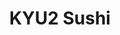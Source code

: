---
layout: place
title: ​KYU2 Sushi
permalink: /california/emeryville/kyu2-sushi.html
stateAbbr: CA
stateName: California
cityName: Emeryville
seo:
  type: restaurant
  links: http://kyu-2.com/
place_id: ChIJJYqg-l5-hYARdtxLviAxIEM
photos:
  - name: >-
      places/ChIJJYqg-l5-hYARdtxLviAxIEM/photos/AeeoHcKsq8eqhJrAt1k8lpdSKRo4-T-_NfOmWW2jGGepMdSpfeLEACu8_M4Tzv-OO8M6p-YPetHkUV6Of7x81P5Chp-4sHmkibKPXl6I5cGLgLdGUNfFAqG_ukGwfpMaQJzJBhCeyUjXk6OglnftcWXcc50-klwZpSOiiE2hJz8CDdI1x4JM5U5xa1N_IQ7fiikRN0_g2TIO69qKw5mYMEj98TfrbdDqTCsRXzNoAiv5UqVu6Xc_N0gFr6AC_TjvYhDjSwFMzY7BnIohMy-oTW6_ioUpiIJClrNF67NIwGRo24BqNA
    widthPx: 4032
    heightPx: 3024
    authorAttributions:
      - displayName: ​KYU2 Sushi
        uri: https://maps.google.com/maps/contrib/112752052004262199790
        photoUri: >-
          https://lh3.googleusercontent.com/a-/ALV-UjWrp_bswrLs5FGUJ-09Bi424hUWQS7aIgjoWhAve1FEXuaG9IG5=s100-p-k-no-mo
    flagContentUri: >-
      https://www.google.com/local/imagery/report/?cb_client=maps_api_places.places_api&image_key=!1e10!2sAF1QipMqvyNRfBPYx7zqa3Dol-8ZHFpwPDZ2Qosj8308&hl=en-US
    googleMapsUri: >-
      https://www.google.com/maps/place//data=!3m4!1e2!3m2!1sAF1QipMqvyNRfBPYx7zqa3Dol-8ZHFpwPDZ2Qosj8308!2e10!4m2!3m1!1s0x80857e5efaa08a25:0x43203120be4bdc76
  - name: >-
      places/ChIJJYqg-l5-hYARdtxLviAxIEM/photos/AeeoHcJCg7BWbAcjfD9pB2y_o-HPLTEyfEAmx7kgD-h8PK2swI3M9eTF7LLc8Dq9Yo9YjcstSmDoF29ln1Wb3b5Q4mJfyBVnmAcUIe9xjiTzVAhw_l4ndbOKl6nl1Jb5t7jJhIXdHNhlKJZCDFdiG-5oXzdTQEr9nXwElcUaRDekHI8jowTsHolQv_fodHiO4QCjhKh3kFI-jklDFtphdDzNjdp_TfekCdd0zinQGmoUz8hxHsUxDBe2dsLcsbdK1m2QSM3-e0EjZJ8vVBv63yxc6qN3WRBLVQ-jr2-viKHDcLsGag
    widthPx: 800
    heightPx: 800
    authorAttributions:
      - displayName: ​KYU2 Sushi
        uri: https://maps.google.com/maps/contrib/112752052004262199790
        photoUri: >-
          https://lh3.googleusercontent.com/a-/ALV-UjWrp_bswrLs5FGUJ-09Bi424hUWQS7aIgjoWhAve1FEXuaG9IG5=s100-p-k-no-mo
    flagContentUri: >-
      https://www.google.com/local/imagery/report/?cb_client=maps_api_places.places_api&image_key=!1e10!2sAF1QipP7LU-a6Mim_NeIhEHnLpwkn_wQmv1x_XHqC6eY&hl=en-US
    googleMapsUri: >-
      https://www.google.com/maps/place//data=!3m4!1e2!3m2!1sAF1QipP7LU-a6Mim_NeIhEHnLpwkn_wQmv1x_XHqC6eY!2e10!4m2!3m1!1s0x80857e5efaa08a25:0x43203120be4bdc76
  - name: >-
      places/ChIJJYqg-l5-hYARdtxLviAxIEM/photos/AeeoHcIFztKRFeMDUr4wRT027ZOmvDzYRb1DJVad9fql0xy6EO56AxeZ38oQux8Q3mFvKP2iKUul7EG_Dfsx4Qq7Rlt-5ShxG36vdnjzYMkI7vy11eaNw4KK4QfnrmvgSPKLKCoD1pPvVANwyWFFR1-7R7ilsr8OhBmtho7UoshuAzlYPjrgzVLDWyNG2hnx7ZnHfEvySk1EoOPQQJnlMeXZrr8xkrGQ68NPo6AgoSPQKZJQvqknGvPKt_6Pj1diXQr-AmFX9nz2WyLG1LZIW8POT718OzHx2T1OLJe6LMvuQR3WCQ
    widthPx: 1947
    heightPx: 2559
    authorAttributions:
      - displayName: ​KYU2 Sushi
        uri: https://maps.google.com/maps/contrib/112752052004262199790
        photoUri: >-
          https://lh3.googleusercontent.com/a-/ALV-UjWrp_bswrLs5FGUJ-09Bi424hUWQS7aIgjoWhAve1FEXuaG9IG5=s100-p-k-no-mo
    flagContentUri: >-
      https://www.google.com/local/imagery/report/?cb_client=maps_api_places.places_api&image_key=!1e10!2sAF1QipPVFwkrf6EOKBpCac0Gnqc6TtN-XeATDGtELRV_&hl=en-US
    googleMapsUri: >-
      https://www.google.com/maps/place//data=!3m4!1e2!3m2!1sAF1QipPVFwkrf6EOKBpCac0Gnqc6TtN-XeATDGtELRV_!2e10!4m2!3m1!1s0x80857e5efaa08a25:0x43203120be4bdc76
  - name: >-
      places/ChIJJYqg-l5-hYARdtxLviAxIEM/photos/AeeoHcLaMLrYeN2YGXYKD2JDH6LOJLk2DJBuqoBxZnZo-HEkcnhQY9IKTOgQnP5MiB1LaAmplHLpgT2Sj470tN8KnGKfRmdBF52CRQ8K_r789eBoPf4hJA9iKkFrO1HyCQgUPsNP-BifvuGzUKjNpOW0u_OC22faST-PDqHu-SSMymRTwbXw06p6HN9pZBcBZ0SRJMAb9gTZsjt2pyVku7CGaEZktG6dFZyIdAnHBT6vkriTBEExpT7QXl8Y8wXrSwZaT-ybVBNwW4vbMD2FG9qW2GpmBpcPFjAQ0NEZN5d3JR1jlg
    widthPx: 800
    heightPx: 800
    authorAttributions:
      - displayName: ​KYU2 Sushi
        uri: https://maps.google.com/maps/contrib/112752052004262199790
        photoUri: >-
          https://lh3.googleusercontent.com/a-/ALV-UjWrp_bswrLs5FGUJ-09Bi424hUWQS7aIgjoWhAve1FEXuaG9IG5=s100-p-k-no-mo
    flagContentUri: >-
      https://www.google.com/local/imagery/report/?cb_client=maps_api_places.places_api&image_key=!1e10!2sAF1QipMnEgm0HmvymA1J6lyjpGN-zpxY9Jroherl2sW3&hl=en-US
    googleMapsUri: >-
      https://www.google.com/maps/place//data=!3m4!1e2!3m2!1sAF1QipMnEgm0HmvymA1J6lyjpGN-zpxY9Jroherl2sW3!2e10!4m2!3m1!1s0x80857e5efaa08a25:0x43203120be4bdc76
  - name: >-
      places/ChIJJYqg-l5-hYARdtxLviAxIEM/photos/AeeoHcI6iEqdxSlP6DBDQGXk5IvN75uZ4MT6HuBG29dj9-nvrt4nHNI6EEPIJrSEyrl8hlxcYSLpaoxMcijehclBJjaOqmQWaXGEqQvBIAQFiXGf2ThDpeQ0wPXZGadM8cERVoUrcgZQshpvwfJE1cMztHYHCX4lWSU9sUY6YevrZQ-HHFZ6P_rJULq3vXt3BaJETpBTlPgLxnRrFB2z_LZFrCDakCQiMkUOFLZDAIp4ublZFczy7tu1WnRzUhwJH4E2QBN_tYWtDsnmFfSTOC0hjSlY0kZ9WGoiiqdirSWmZAi5NA
    widthPx: 2737
    heightPx: 2799
    authorAttributions:
      - displayName: ​KYU2 Sushi
        uri: https://maps.google.com/maps/contrib/112752052004262199790
        photoUri: >-
          https://lh3.googleusercontent.com/a-/ALV-UjWrp_bswrLs5FGUJ-09Bi424hUWQS7aIgjoWhAve1FEXuaG9IG5=s100-p-k-no-mo
    flagContentUri: >-
      https://www.google.com/local/imagery/report/?cb_client=maps_api_places.places_api&image_key=!1e10!2sAF1QipNxtRYn6VMhx_UBEp5YLEVnJjplzkgQT-hSfXwg&hl=en-US
    googleMapsUri: >-
      https://www.google.com/maps/place//data=!3m4!1e2!3m2!1sAF1QipNxtRYn6VMhx_UBEp5YLEVnJjplzkgQT-hSfXwg!2e10!4m2!3m1!1s0x80857e5efaa08a25:0x43203120be4bdc76
  - name: >-
      places/ChIJJYqg-l5-hYARdtxLviAxIEM/photos/AeeoHcJGyF7TXXk2JrLwT3-Oz3hXqp6j1zrlxRh6yjbw-B125laAPqGgOsmRBXJVHszV3yfggyH-SX-GdBttas743iS1JEvPQurqVGDWjox-osROMiYLbN2AVT2O_m8zh8lMVQfDASLMahyJlUtDHa22TTXVSAOqPW1-Ppbi72sClb5f96A1t2Okf9yTygnXIKiMK_z28FGnKNXdWwzo3EKxW8YlScAhs7yTCotevB5_p_T50fTxPPvfUQQq3UqbeniXUiQgTkTjr68ARzOmvdIb7sB5INosrdHUl0MBnqdcM4RR5g
    widthPx: 3024
    heightPx: 3346
    authorAttributions:
      - displayName: ​KYU2 Sushi
        uri: https://maps.google.com/maps/contrib/112752052004262199790
        photoUri: >-
          https://lh3.googleusercontent.com/a-/ALV-UjWrp_bswrLs5FGUJ-09Bi424hUWQS7aIgjoWhAve1FEXuaG9IG5=s100-p-k-no-mo
    flagContentUri: >-
      https://www.google.com/local/imagery/report/?cb_client=maps_api_places.places_api&image_key=!1e10!2sAF1QipPqgZJXtTgUvFz6rpsZBFigutR_NRRusPg-NqXM&hl=en-US
    googleMapsUri: >-
      https://www.google.com/maps/place//data=!3m4!1e2!3m2!1sAF1QipPqgZJXtTgUvFz6rpsZBFigutR_NRRusPg-NqXM!2e10!4m2!3m1!1s0x80857e5efaa08a25:0x43203120be4bdc76
  - name: >-
      places/ChIJJYqg-l5-hYARdtxLviAxIEM/photos/AeeoHcI9yjwfhwteiQVoLPiMCpfeKT2qcFeaLXtB0OHkjXJzbgMOA15-kjyuMb9nODrMFuJicID2i-fTJWjDPrS_jIJBgNrC4VsCqUc7lVQlUj5hSuGrvIKshzWFwArcOEvzxd1mkCsqMhspeqToZrKBhNHFAcAKDOGjQv_kNHeE6gQhljLWo99cQ06g9NZpXFyamnrC1eq3NGuN9Jybc3fkCQZnSVx-wVChEPo07Nm1aCxy_QZ1vlBikDh-7NieF2HJYm9wmxliCZsGuRKgy7-e1L_m1eloZDRo0pK2lPXd7xQbjQ
    widthPx: 3633
    heightPx: 2628
    authorAttributions:
      - displayName: ​KYU2 Sushi
        uri: https://maps.google.com/maps/contrib/112752052004262199790
        photoUri: >-
          https://lh3.googleusercontent.com/a-/ALV-UjWrp_bswrLs5FGUJ-09Bi424hUWQS7aIgjoWhAve1FEXuaG9IG5=s100-p-k-no-mo
    flagContentUri: >-
      https://www.google.com/local/imagery/report/?cb_client=maps_api_places.places_api&image_key=!1e10!2sAF1QipPLnXZEfFrB0rvPhVKoiJSbM0PF2_xAA_THmfJ_&hl=en-US
    googleMapsUri: >-
      https://www.google.com/maps/place//data=!3m4!1e2!3m2!1sAF1QipPLnXZEfFrB0rvPhVKoiJSbM0PF2_xAA_THmfJ_!2e10!4m2!3m1!1s0x80857e5efaa08a25:0x43203120be4bdc76
  - name: >-
      places/ChIJJYqg-l5-hYARdtxLviAxIEM/photos/AeeoHcLKN9IJK_Q645Rgb8cpZiWQjjrkldLx41oy21r4re_7wg5CD9GvpoWT6nDVnneqNrCT2QUnd5EtVb7pASU3mvyIbDxVUyWGubuQLGjO3YYacs5IKcCPL9HuDa3ojVotO8UmrA1yMd_Pl9aduobXagKATI10RgwemSeHozveMelmM5HlKiXa_nAL-tS43PELeDJiCR51B0yEpskcRs5MrAL7_FRkLP32X9p2PhNNUHqKk8bPa9vMbGHG45Myb7wrkbfAqya6Yw5GqSKVejH8mXMmAplGkqqeshmhjEfP4Nif9w
    widthPx: 2868
    heightPx: 2689
    authorAttributions:
      - displayName: ​KYU2 Sushi
        uri: https://maps.google.com/maps/contrib/112752052004262199790
        photoUri: >-
          https://lh3.googleusercontent.com/a-/ALV-UjWrp_bswrLs5FGUJ-09Bi424hUWQS7aIgjoWhAve1FEXuaG9IG5=s100-p-k-no-mo
    flagContentUri: >-
      https://www.google.com/local/imagery/report/?cb_client=maps_api_places.places_api&image_key=!1e10!2sAF1QipMrzFpGx3wW3Sus3DRluBBAcfyh5wTs_p4vJYMo&hl=en-US
    googleMapsUri: >-
      https://www.google.com/maps/place//data=!3m4!1e2!3m2!1sAF1QipMrzFpGx3wW3Sus3DRluBBAcfyh5wTs_p4vJYMo!2e10!4m2!3m1!1s0x80857e5efaa08a25:0x43203120be4bdc76
  - name: >-
      places/ChIJJYqg-l5-hYARdtxLviAxIEM/photos/AeeoHcKDBoC_CTzH_oUnxiUKY8UQ0RxNgRt0ouv2QWHNm3XFw9VRW8A4gVRUAn95SriMf8_r6Hd2zu4CwI8PCLwZbujmlzVkLxApZlCM6ktGIxi-LV-5g7ueIOOFUz4O7FK4VnWi22qIt629DaRQ5PwYMCBgN8cBMNBQeunJE_sUauifE4AOEGIqm75pIR9qEZzsT51kPU9ebY53XKUkepQcLQredjYyOFFI8SKW42zHrFwuNKjxFhQjW_3UtYD93MP-afrXp9LP4C-kDicJ52ZGIivfBWCOfkycAwMMPJb1-qwI5w
    widthPx: 1108
    heightPx: 1477
    authorAttributions:
      - displayName: ​KYU2 Sushi
        uri: https://maps.google.com/maps/contrib/112752052004262199790
        photoUri: >-
          https://lh3.googleusercontent.com/a-/ALV-UjWrp_bswrLs5FGUJ-09Bi424hUWQS7aIgjoWhAve1FEXuaG9IG5=s100-p-k-no-mo
    flagContentUri: >-
      https://www.google.com/local/imagery/report/?cb_client=maps_api_places.places_api&image_key=!1e10!2sAF1QipMtAxJp5Zhxzv1lxx0ZatTAtve8w6GbOMJPblRw&hl=en-US
    googleMapsUri: >-
      https://www.google.com/maps/place//data=!3m4!1e2!3m2!1sAF1QipMtAxJp5Zhxzv1lxx0ZatTAtve8w6GbOMJPblRw!2e10!4m2!3m1!1s0x80857e5efaa08a25:0x43203120be4bdc76
  - name: >-
      places/ChIJJYqg-l5-hYARdtxLviAxIEM/photos/AeeoHcI7UfhGtFeDdCnSdiWBfnmbigOfiNCWbuNZ3fAMmgM0URRif86pLZtHo5zdcpqYtOHDbUZofK5pLJsmhQ7DJ3Wt4FC2hK7XHmur9QKvsn-2WoRseXy-OAExyTnJUMA4f4u1ObL9f0hMavOzayXpyaEHIvFCcEjmmPkzspnoPSE6Kid9GGI2QNdmDtln-S_auGEILp0KeZzllockShshGPZ1FMayHv2TAYhLqOz0JFV5Ee_ORMmLYmXolI9cSQPOKNDrWn-tArNEP46VFgjHEnZgfHymZ2gjH8kXwYu2VoQEQg
    widthPx: 1568
    heightPx: 1044
    authorAttributions:
      - displayName: ​KYU2 Sushi
        uri: https://maps.google.com/maps/contrib/112752052004262199790
        photoUri: >-
          https://lh3.googleusercontent.com/a-/ALV-UjWrp_bswrLs5FGUJ-09Bi424hUWQS7aIgjoWhAve1FEXuaG9IG5=s100-p-k-no-mo
    flagContentUri: >-
      https://www.google.com/local/imagery/report/?cb_client=maps_api_places.places_api&image_key=!1e10!2sAF1QipPobUg_UzW1ByTMB3plHIl_QbYp3ZIssqPHqyTC&hl=en-US
    googleMapsUri: >-
      https://www.google.com/maps/place//data=!3m4!1e2!3m2!1sAF1QipPobUg_UzW1ByTMB3plHIl_QbYp3ZIssqPHqyTC!2e10!4m2!3m1!1s0x80857e5efaa08a25:0x43203120be4bdc76
address: 6485 Hollis St, Emeryville, CA 94608, USA
street: 6485 Hollis St
city: Emeryville
state: CA
zip: '94608'
country: USA
neighborhood: null
latitude: '37.846499'
longitude: '-122.291606'
accessibility_options:
  wheelchairAccessibleParking: true
  wheelchairAccessibleEntrance: true
  wheelchairAccessibleRestroom: true
  wheelchairAccessibleSeating: true
business_status: OPERATIONAL
name: ​KYU2 Sushi
google_maps_links:
  directionsUri: >-
    https://www.google.com/maps/dir//''/data=!4m7!4m6!1m1!4e2!1m2!1m1!1s0x80857e5efaa08a25:0x43203120be4bdc76!3e0
  placeUri: https://maps.google.com/?cid=4836920016497269878
  writeAReviewUri: >-
    https://www.google.com/maps/place//data=!4m3!3m2!1s0x80857e5efaa08a25:0x43203120be4bdc76!12e1
  reviewsUri: >-
    https://www.google.com/maps/place//data=!4m4!3m3!1s0x80857e5efaa08a25:0x43203120be4bdc76!9m1!1b1
  photosUri: >-
    https://www.google.com/maps/place//data=!4m3!3m2!1s0x80857e5efaa08a25:0x43203120be4bdc76!10e5
primary_type: Sushi Restaurant
opening_hours:
  openNow: true
  periods:
    - open:
        day: 0
        hour: 11
        minute: 30
      close:
        day: 0
        hour: 20
        minute: 30
    - open:
        day: 1
        hour: 11
        minute: 30
      close:
        day: 1
        hour: 20
        minute: 30
    - open:
        day: 2
        hour: 11
        minute: 30
      close:
        day: 2
        hour: 20
        minute: 30
    - open:
        day: 3
        hour: 11
        minute: 30
      close:
        day: 3
        hour: 20
        minute: 30
    - open:
        day: 4
        hour: 11
        minute: 30
      close:
        day: 4
        hour: 20
        minute: 30
    - open:
        day: 5
        hour: 11
        minute: 30
      close:
        day: 5
        hour: 20
        minute: 30
    - open:
        day: 6
        hour: 11
        minute: 30
      close:
        day: 6
        hour: 20
        minute: 30
  weekdayDescriptions:
    - 'Monday: 11:30 AM – 8:30 PM'
    - 'Tuesday: 11:30 AM – 8:30 PM'
    - 'Wednesday: 11:30 AM – 8:30 PM'
    - 'Thursday: 11:30 AM – 8:30 PM'
    - 'Friday: 11:30 AM – 8:30 PM'
    - 'Saturday: 11:30 AM – 8:30 PM'
    - 'Sunday: 11:30 AM – 8:30 PM'
  nextCloseTime: '2025-05-04T03:30:00Z'
secondary_opening_hours:
  - openNow: false
    periods:
      - open:
          day: 1
          hour: 16
          minute: 0
        close:
          day: 1
          hour: 18
          minute: 0
      - open:
          day: 2
          hour: 16
          minute: 0
        close:
          day: 2
          hour: 18
          minute: 0
      - open:
          day: 3
          hour: 16
          minute: 0
        close:
          day: 3
          hour: 18
          minute: 0
      - open:
          day: 4
          hour: 16
          minute: 0
        close:
          day: 4
          hour: 18
          minute: 0
      - open:
          day: 5
          hour: 16
          minute: 0
        close:
          day: 5
          hour: 18
          minute: 0
      - open:
          day: 6
          hour: 16
          minute: 0
        close:
          day: 6
          hour: 18
          minute: 0
    weekdayDescriptions:
      - 'Monday: 4:00 – 6:00 PM'
      - 'Tuesday: 4:00 – 6:00 PM'
      - 'Wednesday: 4:00 – 6:00 PM'
      - 'Thursday: 4:00 – 6:00 PM'
      - 'Friday: 4:00 – 6:00 PM'
      - 'Saturday: 4:00 – 6:00 PM'
      - 'Sunday: Closed'
    secondaryHoursType: HAPPY_HOUR
    nextOpenTime: '2025-05-03T23:00:00Z'
  - openNow: false
    periods:
      - open:
          day: 1
          hour: 11
          minute: 30
        close:
          day: 1
          hour: 20
          minute: 30
      - open:
          day: 2
          hour: 11
          minute: 30
        close:
          day: 2
          hour: 20
          minute: 30
      - open:
          day: 3
          hour: 11
          minute: 30
        close:
          day: 3
          hour: 20
          minute: 30
      - open:
          day: 4
          hour: 11
          minute: 30
        close:
          day: 4
          hour: 20
          minute: 30
      - open:
          day: 5
          hour: 11
          minute: 30
        close:
          day: 5
          hour: 20
          minute: 30
      - open:
          day: 6
          hour: 17
          minute: 0
        close:
          day: 6
          hour: 20
          minute: 30
    weekdayDescriptions:
      - 'Monday: 11:30 AM – 8:30 PM'
      - 'Tuesday: 11:30 AM – 8:30 PM'
      - 'Wednesday: 11:30 AM – 8:30 PM'
      - 'Thursday: 11:30 AM – 8:30 PM'
      - 'Friday: 11:30 AM – 8:30 PM'
      - 'Saturday: 5:00 – 8:30 PM'
      - 'Sunday: Closed'
    secondaryHoursType: DELIVERY
    nextOpenTime: '2025-05-04T00:00:00Z'
  - openNow: false
    periods:
      - open:
          day: 1
          hour: 11
          minute: 30
        close:
          day: 1
          hour: 20
          minute: 30
      - open:
          day: 2
          hour: 11
          minute: 30
        close:
          day: 2
          hour: 20
          minute: 30
      - open:
          day: 3
          hour: 11
          minute: 30
        close:
          day: 3
          hour: 20
          minute: 30
      - open:
          day: 4
          hour: 11
          minute: 30
        close:
          day: 4
          hour: 20
          minute: 30
      - open:
          day: 5
          hour: 11
          minute: 30
        close:
          day: 5
          hour: 20
          minute: 30
      - open:
          day: 6
          hour: 17
          minute: 0
        close:
          day: 6
          hour: 20
          minute: 30
    weekdayDescriptions:
      - 'Monday: 11:30 AM – 8:30 PM'
      - 'Tuesday: 11:30 AM – 8:30 PM'
      - 'Wednesday: 11:30 AM – 8:30 PM'
      - 'Thursday: 11:30 AM – 8:30 PM'
      - 'Friday: 11:30 AM – 8:30 PM'
      - 'Saturday: 5:00 – 8:30 PM'
      - 'Sunday: Closed'
    secondaryHoursType: TAKEOUT
    nextOpenTime: '2025-05-04T00:00:00Z'
  - openNow: false
    periods:
      - open:
          day: 1
          hour: 11
          minute: 30
        close:
          day: 1
          hour: 20
          minute: 30
      - open:
          day: 2
          hour: 11
          minute: 30
        close:
          day: 2
          hour: 20
          minute: 30
      - open:
          day: 3
          hour: 11
          minute: 30
        close:
          day: 3
          hour: 20
          minute: 30
      - open:
          day: 4
          hour: 11
          minute: 30
        close:
          day: 4
          hour: 20
          minute: 30
      - open:
          day: 5
          hour: 11
          minute: 30
        close:
          day: 5
          hour: 20
          minute: 30
      - open:
          day: 6
          hour: 17
          minute: 0
        close:
          day: 6
          hour: 20
          minute: 30
    weekdayDescriptions:
      - 'Monday: 11:30 AM – 8:30 PM'
      - 'Tuesday: 11:30 AM – 8:30 PM'
      - 'Wednesday: 11:30 AM – 8:30 PM'
      - 'Thursday: 11:30 AM – 8:30 PM'
      - 'Friday: 11:30 AM – 8:30 PM'
      - 'Saturday: 5:00 – 8:30 PM'
      - 'Sunday: Closed'
    secondaryHoursType: ONLINE_SERVICE_HOURS
    nextOpenTime: '2025-05-04T00:00:00Z'
  - openNow: false
    periods:
      - open:
          day: 1
          hour: 11
          minute: 30
        close:
          day: 1
          hour: 20
          minute: 30
      - open:
          day: 2
          hour: 11
          minute: 30
        close:
          day: 2
          hour: 20
          minute: 30
      - open:
          day: 3
          hour: 11
          minute: 30
        close:
          day: 3
          hour: 20
          minute: 30
      - open:
          day: 4
          hour: 11
          minute: 30
        close:
          day: 4
          hour: 20
          minute: 30
      - open:
          day: 5
          hour: 11
          minute: 30
        close:
          day: 5
          hour: 20
          minute: 30
      - open:
          day: 6
          hour: 17
          minute: 0
        close:
          day: 6
          hour: 20
          minute: 30
    weekdayDescriptions:
      - 'Monday: 11:30 AM – 8:30 PM'
      - 'Tuesday: 11:30 AM – 8:30 PM'
      - 'Wednesday: 11:30 AM – 8:30 PM'
      - 'Thursday: 11:30 AM – 8:30 PM'
      - 'Friday: 11:30 AM – 8:30 PM'
      - 'Saturday: 5:00 – 8:30 PM'
      - 'Sunday: Closed'
    secondaryHoursType: LUNCH
    nextOpenTime: '2025-05-04T00:00:00Z'
  - openNow: false
    periods:
      - open:
          day: 1
          hour: 11
          minute: 30
        close:
          day: 1
          hour: 20
          minute: 30
      - open:
          day: 2
          hour: 11
          minute: 30
        close:
          day: 2
          hour: 20
          minute: 30
      - open:
          day: 3
          hour: 11
          minute: 30
        close:
          day: 3
          hour: 20
          minute: 30
      - open:
          day: 4
          hour: 11
          minute: 30
        close:
          day: 4
          hour: 20
          minute: 30
      - open:
          day: 5
          hour: 11
          minute: 30
        close:
          day: 5
          hour: 20
          minute: 30
      - open:
          day: 6
          hour: 17
          minute: 0
        close:
          day: 6
          hour: 20
          minute: 30
    weekdayDescriptions:
      - 'Monday: 11:30 AM – 8:30 PM'
      - 'Tuesday: 11:30 AM – 8:30 PM'
      - 'Wednesday: 11:30 AM – 8:30 PM'
      - 'Thursday: 11:30 AM – 8:30 PM'
      - 'Friday: 11:30 AM – 8:30 PM'
      - 'Saturday: 5:00 – 8:30 PM'
      - 'Sunday: Closed'
    secondaryHoursType: DINNER
    nextOpenTime: '2025-05-04T00:00:00Z'
phone: (510) 735-9439
price_level: PRICE_LEVEL_MODERATE
price_range: $20 &ndash; $30
rating: '4.4'
rating_count: 282
website: http://kyu-2.com/
description: >-
  Discover KYU2 Sushi in Emeryville, CA$$$KYU2 Sushi in Emeryville, CA, offers a
  cozy and inviting atmosphere for enjoying fresh Japanese-inspired dishes,
  making it a standout choice among local sushi spots. This welcoming restaurant
  specializes in a variety of sushi rolls, bento boxes, and flavorful small
  plates that highlight high-quality ingredients and creative presentations.
  With accessibility features like wheelchair-friendly entrances and seating,
  it's designed for comfortable dining experiences any day of the week.
  Additionally, its moderate pricing and extended hours add to the appeal for
  those searching for reliable sushi restaurants nearby, ensuring a satisfying
  meal in a relaxed setting.
generative_summary: >-
  Discover KYU2 Sushi in Emeryville, CA$$$KYU2 Sushi in Emeryville, CA, offers a
  cozy and inviting atmosphere for enjoying fresh Japanese-inspired dishes,
  making it a standout choice among local sushi spots. This welcoming restaurant
  specializes in a variety of sushi rolls, bento boxes, and flavorful small
  plates that highlight high-quality ingredients and creative presentations.
  With accessibility features like wheelchair-friendly entrances and seating,
  it's designed for comfortable dining experiences any day of the week.
  Additionally, its moderate pricing and extended hours add to the appeal for
  those searching for reliable sushi restaurants nearby, ensuring a satisfying
  meal in a relaxed setting.
generative_disclosure: Summarized by AI using the Grok-3-Mini model.
reviews:
  - name: >-
      places/ChIJJYqg-l5-hYARdtxLviAxIEM/reviews/ChdDSUhNMG9nS0VJQ0FnTURJZ0xIS3ZRRRAB
    relativePublishTimeDescription: 3 weeks ago
    rating: 5
    text:
      text: >-
        KYU2 Sushi is an absolute gem. From the moment you step inside, you're
        greeted with a warm and inviting atmosphere that perfectly complements
        their incredible menu. The sushi is impeccably fresh, bursting with
        flavor, and beautifully presented-each dish feels like a work of art.
        The staff is friendly, attentive, and knowledgeable, making you feel
        right at home.


        Whether you're indulging in their classic rolls or trying their creative
        specials, every bite is a testament to their culinary expertise and
        commitment to quality. It's clear that KYU2

        Sushi takes pride in delivering an exceptional dining experience. Highly
        recommended for sushi lovers and anyone looking for a memorable meal!
      languageCode: en
    originalText:
      text: >-
        KYU2 Sushi is an absolute gem. From the moment you step inside, you're
        greeted with a warm and inviting atmosphere that perfectly complements
        their incredible menu. The sushi is impeccably fresh, bursting with
        flavor, and beautifully presented-each dish feels like a work of art.
        The staff is friendly, attentive, and knowledgeable, making you feel
        right at home.


        Whether you're indulging in their classic rolls or trying their creative
        specials, every bite is a testament to their culinary expertise and
        commitment to quality. It's clear that KYU2

        Sushi takes pride in delivering an exceptional dining experience. Highly
        recommended for sushi lovers and anyone looking for a memorable meal!
      languageCode: en
    authorAttribution:
      displayName: Maynor Tabora
      uri: https://www.google.com/maps/contrib/105383420790226833057/reviews
      photoUri: >-
        https://lh3.googleusercontent.com/a-/ALV-UjVd0Z25GyTRRR_qKba-i22l7vsNNGj4Ch_N1eRNdxkyFgLe9O8K=s128-c0x00000000-cc-rp-mo-ba2
    publishTime: '2025-04-06T01:47:15.393640Z'
    flagContentUri: >-
      https://www.google.com/local/review/rap/report?postId=ChdDSUhNMG9nS0VJQ0FnTURJZ0xIS3ZRRRAB&d=17924085&t=1
    googleMapsUri: >-
      https://www.google.com/maps/reviews/data=!4m6!14m5!1m4!2m3!1sChdDSUhNMG9nS0VJQ0FnTURJZ0xIS3ZRRRAB!2m1!1s0x80857e5efaa08a25:0x43203120be4bdc76
  - name: >-
      places/ChIJJYqg-l5-hYARdtxLviAxIEM/reviews/ChdDSUhNMG9nS0VJQ0FnSURfdHRMRTFBRRAB
    relativePublishTimeDescription: 3 months ago
    rating: 5
    text:
      text: >-
        Delicious food!!! We got the dragon roll, the sweet potato fries, shrimp
        tempura roll, cherry blossom roll, sake, and the spider roll. We went
        during happy hour (a nice surprise), which has great offers, 4-7 pm. The
        art with the sauces is sooo pretty and also nice surprise. 🥰 and the
        service was absolutely excellent! Everyone is kind and attentive and a
        great atmosphere. 10 out of 10! Thank you very much!
      languageCode: en
    originalText:
      text: >-
        Delicious food!!! We got the dragon roll, the sweet potato fries, shrimp
        tempura roll, cherry blossom roll, sake, and the spider roll. We went
        during happy hour (a nice surprise), which has great offers, 4-7 pm. The
        art with the sauces is sooo pretty and also nice surprise. 🥰 and the
        service was absolutely excellent! Everyone is kind and attentive and a
        great atmosphere. 10 out of 10! Thank you very much!
      languageCode: en
    authorAttribution:
      displayName: Maria A
      uri: https://www.google.com/maps/contrib/111378065898333370414/reviews
      photoUri: >-
        https://lh3.googleusercontent.com/a/ACg8ocJEm5LcPqACImLvz_HCSntnd1iyWb2w7kUTO3YOCaZRsdgkcA=s128-c0x00000000-cc-rp-mo-ba4
    publishTime: '2025-01-24T03:02:45.186275Z'
    flagContentUri: >-
      https://www.google.com/local/review/rap/report?postId=ChdDSUhNMG9nS0VJQ0FnSURfdHRMRTFBRRAB&d=17924085&t=1
    googleMapsUri: >-
      https://www.google.com/maps/reviews/data=!4m6!14m5!1m4!2m3!1sChdDSUhNMG9nS0VJQ0FnSURfdHRMRTFBRRAB!2m1!1s0x80857e5efaa08a25:0x43203120be4bdc76
  - name: >-
      places/ChIJJYqg-l5-hYARdtxLviAxIEM/reviews/ChZDSUhNMG9nS0VJQ0FnSUNYcUp5TEhREAE
    relativePublishTimeDescription: 6 months ago
    rating: 5
    text:
      text: >-
        Excellent little spot for sushi.  The owner opened up early for us
        because we had to catch a flight right after lunch.  The sushi was
        exceptional,  both in taste and presentation.   Highly recommended!
      languageCode: en
    originalText:
      text: >-
        Excellent little spot for sushi.  The owner opened up early for us
        because we had to catch a flight right after lunch.  The sushi was
        exceptional,  both in taste and presentation.   Highly recommended!
      languageCode: en
    authorAttribution:
      displayName: Ken Smiley
      uri: https://www.google.com/maps/contrib/111206164204116313273/reviews
      photoUri: >-
        https://lh3.googleusercontent.com/a-/ALV-UjX_0bPM6WueNdN1hnybpgCVua34SIQrIaUX5Z0GcjFshL8k6Ks=s128-c0x00000000-cc-rp-mo-ba3
    publishTime: '2024-10-12T19:01:53.036297Z'
    flagContentUri: >-
      https://www.google.com/local/review/rap/report?postId=ChZDSUhNMG9nS0VJQ0FnSUNYcUp5TEhREAE&d=17924085&t=1
    googleMapsUri: >-
      https://www.google.com/maps/reviews/data=!4m6!14m5!1m4!2m3!1sChZDSUhNMG9nS0VJQ0FnSUNYcUp5TEhREAE!2m1!1s0x80857e5efaa08a25:0x43203120be4bdc76
  - name: >-
      places/ChIJJYqg-l5-hYARdtxLviAxIEM/reviews/ChdDSUhNMG9nS0VJQ0FnSURMdmZXSnBnRRAB
    relativePublishTimeDescription: 10 months ago
    rating: 5
    text:
      text: >-
        By far, some the freshest sushi I've ever had! Super adorable spot with
        excellent service and decently priced! Even the restroom was extra
        clean.
      languageCode: en
    originalText:
      text: >-
        By far, some the freshest sushi I've ever had! Super adorable spot with
        excellent service and decently priced! Even the restroom was extra
        clean.
      languageCode: en
    authorAttribution:
      displayName: Amanda Holbo
      uri: https://www.google.com/maps/contrib/114511205101058432703/reviews
      photoUri: >-
        https://lh3.googleusercontent.com/a-/ALV-UjWU13jN25eCGpN3_AG_O9g4eqGJ2capJORS6OwGMlKZleGHfKM=s128-c0x00000000-cc-rp-mo-ba3
    publishTime: '2024-06-30T00:37:48.189328Z'
    flagContentUri: >-
      https://www.google.com/local/review/rap/report?postId=ChdDSUhNMG9nS0VJQ0FnSURMdmZXSnBnRRAB&d=17924085&t=1
    googleMapsUri: >-
      https://www.google.com/maps/reviews/data=!4m6!14m5!1m4!2m3!1sChdDSUhNMG9nS0VJQ0FnSURMdmZXSnBnRRAB!2m1!1s0x80857e5efaa08a25:0x43203120be4bdc76
  - name: >-
      places/ChIJJYqg-l5-hYARdtxLviAxIEM/reviews/ChdDSUhNMG9nS0VJQ0FnSUNlbDdQZnN3RRAB
    relativePublishTimeDescription: 2 years ago
    rating: 5
    text:
      text: >-
        This is the first time I been here I got to say the volcano roll was
        delicious if your looking to have something spicy and delightful this is
        the roll to order. Not just that they also have options for vegetarians
        Yummmm……. My boyfriend got the veggie roll if your looking for something
        more sweet and less dramatic with flavor this is your roll to order.
        Highly recommend this place the service was slow but we did not mind
        because we like to take our time also well we were waiting she gave use
        some complimentary miso soup that was very nice of her. 😌🍣
      languageCode: en
    originalText:
      text: >-
        This is the first time I been here I got to say the volcano roll was
        delicious if your looking to have something spicy and delightful this is
        the roll to order. Not just that they also have options for vegetarians
        Yummmm……. My boyfriend got the veggie roll if your looking for something
        more sweet and less dramatic with flavor this is your roll to order.
        Highly recommend this place the service was slow but we did not mind
        because we like to take our time also well we were waiting she gave use
        some complimentary miso soup that was very nice of her. 😌🍣
      languageCode: en
    authorAttribution:
      displayName: Celestina Barrios
      uri: https://www.google.com/maps/contrib/110306942473918916670/reviews
      photoUri: >-
        https://lh3.googleusercontent.com/a-/ALV-UjXH2JEscjIpP8XTinv9OvTKPayZjJwl65IqL1qGh33uR_Xg_rI=s128-c0x00000000-cc-rp-mo
    publishTime: '2022-09-26T08:50:26.326764Z'
    flagContentUri: >-
      https://www.google.com/local/review/rap/report?postId=ChdDSUhNMG9nS0VJQ0FnSUNlbDdQZnN3RRAB&d=17924085&t=1
    googleMapsUri: >-
      https://www.google.com/maps/reviews/data=!4m6!14m5!1m4!2m3!1sChdDSUhNMG9nS0VJQ0FnSUNlbDdQZnN3RRAB!2m1!1s0x80857e5efaa08a25:0x43203120be4bdc76
review_summary: >-
  What Customers Are Saying About KYU2 Sushi$$$Folks visiting this sushi spot
  often rave about the fresh and tasty rolls that deliver a burst of flavor with
  every bite, making it a go-to for satisfying cravings. Many appreciate the
  friendly service and welcoming vibe that make dining out feel effortless and
  enjoyable, especially during happy hour deals. Reviewers frequently highlight
  the variety of options, including creative specials and vegetarian choices,
  which add excitement to the menu without overwhelming the palate. Overall,
  it's clear that people enjoy the beautiful presentation and solid value,
  turning casual meals into memorable experiences. If you're on the hunt for
  top-rated sushi near you, this place consistently earns positive nods for its
  reliable quality and inviting feel.
review_disclosure: Summarized by AI using the Grok-3-Mini model.
parking_options:
  paidStreetParking: true
  valetParking: false
payment_options:
  acceptsCreditCards: true
  acceptsDebitCards: true
  acceptsCashOnly: false
  acceptsNfc: true
allow_dogs: null
curbside_pickup: true
delivery: true
dine_in: true
good_for_children: true
good_for_groups: true
good_for_sports: true
live_music: false
menu_for_children: true
outdoor_seating: true
reservable: true
restroom: true
serves_beer: true
serves_breakfast: false
serves_brunch: true
serves_cocktails: true
serves_coffee: false
serves_dinner: true
serves_dessert: true
serves_lunch: true
serves_vegetarian_food: true
serves_wine: true
takeout: true
update_category: atmosphere
places_description: null

---